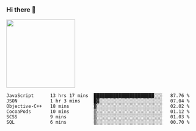 ### Hi there 👋

<!--
**hwolf0610/hwolf0610** is a ✨ _special_ ✨ repository because its `README.md` (this file) appears on your GitHub profile.

Here are some ideas to get you started:

- 🔭 I’m currently working on ...
- 🌱 I’m currently learning ...
- 👯 I’m looking to collaborate on ...
- 🤔 I’m looking for help with ...
- 💬 Ask me about ...
- 📫 How to reach me: ...
- 😄 Pronouns: ...
- ⚡ Fun fact: ...
-->

<img height="180em" src="https://github-readme-stats.vercel.app/api?username=hwolf0610&show_icons=true&hide_border=true&&count_private=true&include_all_commits=true" />


<!--START_SECTION:waka-->

```text
JavaScript      13 hrs 17 mins  ██████████████████████░░░   87.76 %
JSON            1 hr 3 mins     █▓░░░░░░░░░░░░░░░░░░░░░░░   07.04 %
Objective-C++   18 mins         ▓░░░░░░░░░░░░░░░░░░░░░░░░   02.02 %
CocoaPods       10 mins         ▒░░░░░░░░░░░░░░░░░░░░░░░░   01.12 %
SCSS            9 mins          ▒░░░░░░░░░░░░░░░░░░░░░░░░   01.03 %
SQL             6 mins          ▒░░░░░░░░░░░░░░░░░░░░░░░░   00.70 %
```

<!--END_SECTION:waka-->
